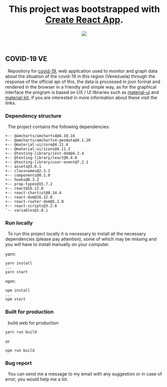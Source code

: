 <h1 align="center">This project was bootstrapped with <a href="https://github.com/facebook/create-react-app" target="_blank">Create React App</a>.</h1>

<p align="center">
  <a href="https://reactjs.org/" rel="noopener" target="_blank"> <img src="https://reactjs.org/favicon.ico"></a></p>
</p>

<br>


## COVID-19 VE

&nbsp; Repository for [covid-19](https://ve-covid19.web.app/), web application used to monitor and graph data about the situation of the covid-19 in this region (Venezuela) through the response of the official api of this, the data is processed in json format and rendered in the browser in a friendly and simple way, as for the graphical interface the program is based on UX / UI libraries such as [material-ui](https://github.com/mui-org/material-ui) and [material-kit](https://github.com/creativetimofficial/material-kit), if you are interested in more information about these visit the links.
<br>
### Dependency structure
&nbsp; The project contains the following dependencies.

	+-- @amcharts/amcharts4@4.10.18
	+-- @amcharts/amcharts4-geodata@4.1.20
	+-- @material-ui/core@4.11.4
	+-- @material-ui/icons@4.11.2
	+-- @testing-library/jest-dom@4.2.4
	+-- @testing-library/react@9.4.0
	+-- @testing-library/user-event@7.2.1
	+-- assets@3.0.1
	+-- classnames@2.3.1
	+-- components@0.1.0
	+-- hooks@0.3.2
	+-- prop-types@15.7.2
	+-- react@16.12.0
	+-- react-chartist@0.14.4
	+-- react-dom@16.12.0
	+-- react-router-dom@5.2.0
	+-- react-scripts@3.2.0
	`-- variables@1.0.1

### Run locally
&nbsp; To run this project locally it is necessary to install all the necessary dependencies (please pay attention), some of which may be missing and you will have to install manually on your computer.

yarn: <br>

    yarn install
    ...
    yarn start

npm: <br>

    npm install
    ...
    npm start


### Built for production
&nbsp; build web for production

    yarn run build
or

    npm run build

### Bug report
&nbsp; You can send me a message to my email with any suggestion or in case of error, you would help me a lot.
